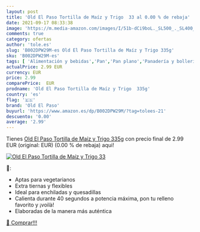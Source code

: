 ```yaml
---
layout: post
title: 'Old El Paso Tortilla de Maíz y Trigo  33 al 0.00 % de rebaja'
date: 2021-09-17 08:33:38
image: 'https://m.media-amazon.com/images/I/51b-dCi9boL._SL500_._SL400_.jpg'
comments: true
category: ofertas
author: 'tole.es'
slug: 'B002DPW29M-es Old El Paso Tortilla de Maíz y Trigo 335g'
sku: 'B002DPW29M-es'
tags: [ 'Alimentación y bebidas','Pan','Pan plano','Panadería y bollería','el','maíz','old','old el paso','paso','trigo', ]
actualPrice: 2.99 EUR
currency: EUR
price: 2.99
comparePrice:  EUR
prodname: 'Old El Paso Tortilla de Maíz y Trigo  335g'
country: 'es'
flag: '🇪🇸'
brand: 'Old El Paso'
buyurl: 'https://www.amazon.es/dp/B002DPW29M/?tag=tolees-21'
descuento: '0.00'
average: '2.99'
---
```


Tienes [Old El Paso Tortilla de Maíz y Trigo  335g](https://www.amazon.es/dp/B002DPW29M/?tag=tolees-21) con precio final de  2.99 EUR (original:  EUR) (0.00 %  de rebaja) aqui!

[![Old El Paso Tortilla de Maíz y Trigo  33](https://m.media-amazon.com/images/I/51b-dCi9boL._SL500_._SL400_.jpg)](https://www.amazon.es/dp/B002DPW29M/?tag=tolees-21)

🔎:

- Aptas para vegetarianos
- Extra tiernas y flexibles
- Ideal para enchiladas y quesadillas
- Calienta durante 40 segundos a potencia máxima, pon tu relleno favorito y ¡voilà!
- Elaboradas de la manera más auténtica

[🛒 Comprar!!!](https://www.amazon.es/dp/B002DPW29M/?tag=tolees-21)
